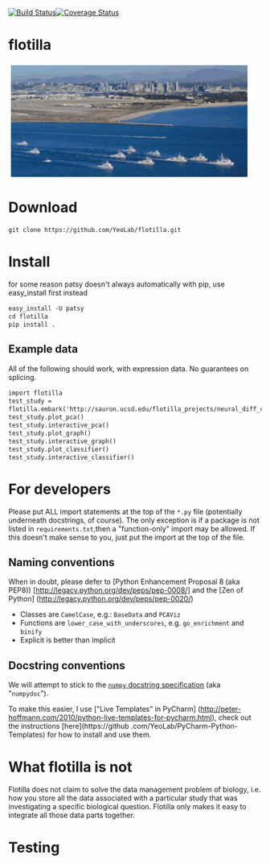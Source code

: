 [![Build Status](https://magnum.travis-ci.com/YeoLab/flotilla.svg?token=p4jLex5HVrN4EZx5r6A3&branch=dev)](https://magnum.travis-ci.com/YeoLab/flotilla)[![Coverage Status](https://coveralls.io/repos/YeoLab/flotilla/badge.png)](https://coveralls.io/r/YeoLab/flotilla)

flotilla
========
![flotilla Logo](flotilla.png)

Download
========

```
git clone https://github.com/YeoLab/flotilla.git
```

Install
=======

for some reason patsy doesn't always automatically with pip, use easy_install first instead

```
easy_install -U patsy
cd flotilla
pip install .
```


Example data
------------

All of the following should work, with expression data. No guarantees on
splicing.


```
import flotilla
test_study = flotilla.embark('http://sauron.ucsd.edu/flotilla_projects/neural_diff_chr22/datapackage.json')
test_study.plot_pca()
test_study.interactive_pca()
test_study.plot_graph()
test_study.interactive_graph()
test_study.plot_classifier()
test_study.interactive_classifier()
```


For developers
==============

Please put ALL import statements at the top of the `*.py` file (potentially underneath docstrings, of course).
The only exception is if a package is not listed in `requirements.txt`,then a "function-only" import may be allowed.
If this doesn't make sense to you, just put the import at the top of the file.



Naming conventions
------------------

When in doubt, please defer to [Python Enhancement Proposal 8 (aka PEP8))
[http://legacy.python.org/dev/peps/pep-0008/] and the [Zen of Python]
(http://legacy.python.org/dev/peps/pep-0020/)

* Classes are `CamelCase`, e.g.:  `BaseData` and `PCAViz`
* Functions are `lower_case_with_underscores`, e.g. `go_enrichment` and
`binify`
* Explicit is better than implicit


Docstring conventions
---------------------

We will attempt to stick to the [`numpy` docstring specification](https://github.com/numpy/numpy/blob/master/doc/HOWTO_DOCUMENT.rst.txt) (aka
"`numpydoc`").

To make this easier, I use ["Live Templates" in PyCharm]
(http://peter-hoffmann.com/2010/python-live-templates-for-pycharm.html),
check out the instructions [here](https://github
.com/YeoLab/PyCharm-Python-Templates) for how to install and use them.



What flotilla is not
====================

Flotilla does not claim to solve the data management problem of biology,
i.e. how you store all the data associated with a particular study that was
investigating a specific biological question. Flotilla only makes it easy to
integrate all those data parts together.


Testing
=======